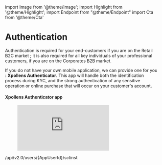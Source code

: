 import Image from '@theme/Image';
import Highlight from '@theme/Highlight';
import Endpoint from "@theme/Endpoint"
import Cta from '@theme/Cta'

# Authentication 

Authentication is required for your end-customers if you are on the Retail B2C market ; it is also required for all key individuals of your professional customers, if you are on the Corporates B2B market.

<Highlight type="tip">

If you do not have your own mobile application, we can provide one for you : ****Xpollens Authenticator****. This app will handle both the identification process during KYC, and the strong authentication of any sensitive operation or online purchase that will occur on your customer's account.

</Highlight>

#### Xpollens Authenticator app
<figure class="video_container">
  <iframe src="https://youtu.be/ovGkP9y40NY" frameborder="0" allowfullscreen="true"> </iframe>
</figure>



​/api​/v2.0​/users​/{AppUserId}​/sctinst
